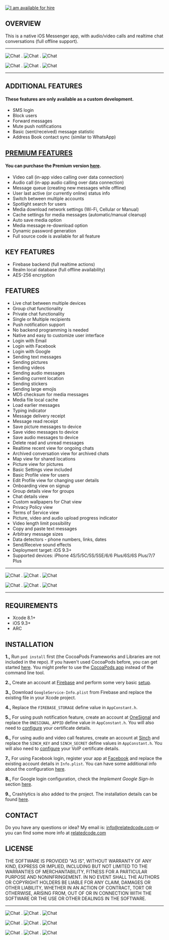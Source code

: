 [![I am available for hire](http://relatedcode.com/github/header10.png)](http://relatedcode.com)

## OVERVIEW

This is a native iOS Messenger app, with audio/video calls and realtime chat conversations (full offline support).

---

![Chat](http://relatedcode.com/screen280/chat5.png)
.
![Chat](http://relatedcode.com/screen280/call2.png)
.
![Chat](http://relatedcode.com/screen280/chats2.png)

![Chat](http://relatedcode.com/screen280/settings2.png)
.
![Chat](http://relatedcode.com/screen280/calls1.png)
.
![Chat](http://relatedcode.com/screen280/chat1.png)

---

## ADDITIONAL FEATURES
#### These features are only available as a custom development.

- SMS login
- Block users
- Forward messages
- Mute push notifications
- Basic (sent/received) message statistic
- Address Book contact sync (similar to WhatsApp)

## [PREMIUM FEATURES](http://relatedcode.com/premium)
#### You can purchase the Premium version [here](http://relatedcode.com/premium).

- Video call (in-app video calling over data connection)
- Audio call (in-app audio calling over data connection)
- Message queue (creating new messages while offline)
- User last active (or currently online) status info
- Switch between multiple accounts
- Spotlight search for users
- Media download network settings (Wi-Fi, Cellular or Manual)
- Cache settings for media messages (automatic/manual cleanup)
- Auto save media option
- Media message re-download option
- Dynamic password generation
- Full source code is available for all feature

## KEY FEATURES

- Firebase backend (full realtime actions)
- Realm local database (full offline availability)
- AES-256 encryption

## FEATURES

- Live chat between multiple devices
- Group chat functionality
- Private chat functionality
- Single or Multiple recipients
- Push notification support
- No backend programming is needed
- Native and easy to customize user interface
- Login with Email
- Login with Facebook
- Login with Google
- Sending text messages
- Sending pictures
- Sending videos
- Sending audio messages
- Sending current location
- Sending stickers
- Sending large emojis
- MD5 checksum for media messages
- Media file local cache
- Load earlier messages
- Typing indicator
- Message delivery receipt
- Message read receipt
- Save picture messages to device
- Save video messages to device
- Save audio messages to device
- Delete read and unread messages
- Realtime recent view for ongoing chats
- Archived conversation view for archived chats
- Map view for shared locations
- Picture view for pictures
- Basic Settings view included
- Basic Profile view for users
- Edit Profile view for changing user details
- Onboarding view on signup
- Group details view for groups
- Chat details view
- Custom wallpapers for Chat view
- Privacy Policy view
- Terms of Service view
- Picture, video and audio upload progress indicator
- Video length limit possibility
- Copy and paste text messages
- Arbitrary message sizes
- Data detectors - phone numbers, links, dates
- Send/Receive sound effects
- Deployment target: iOS 9.3+
- Supported devices: iPhone 4S/5/5C/5S/5SE/6/6 Plus/6S/6S Plus/7/7 Plus

---

![Chat](http://relatedcode.com/screen280/groups1.png)
.
![Chat](http://relatedcode.com/screen280/settings_switch.png)
.
![Chat](http://relatedcode.com/screen280/chat3.png)

![Chat](http://relatedcode.com/screen280/settings_cache1.png)
.
![Chat](http://relatedcode.com/screen280/chat7.png)
.
![Chat](http://relatedcode.com/screen280/settings_archive2.png)

---

## REQUIREMENTS

- Xcode 8.1+
- iOS 9.3+
- ARC

## INSTALLATION

**1.,** Run `pod install` first (the CocoaPods Frameworks and Libraries are not included in the repo). If you haven't used CocoaPods before, you can get started [here](https://guides.cocoapods.org/using/getting-started.html). You might prefer to use the [CocoaPods app](https://cocoapods.org/app) instead of the command line tool.

**2.,** Create an account at [Firebase](https://firebase.google.com) and perform some very basic [setup](https://firebase.google.com/docs/ios/setup).

**3.,** Download `GoogleService-Info.plist` from Firebase and replace the existing file in your Xcode project.

**4.,** Replace the `FIREBASE_STORAGE` define value in `AppConstant.h`.

**5.,** For using push notification feature, create an account at [OneSignal](https://onesignal.com) and replace the `ONESIGNAL_APPID` define value in `AppConstant.h`. You will also need to [configure](https://documentation.onesignal.com/docs/generating-an-ios-push-certificate) your certificate details.

**6.,** For using audio and video call features, create an account at [Sinch](https://www.sinch.com) and replace the `SINCH_KEY` and `SINCH_SECRET` define values in `AppConstant.h`. You will also need to [configure](https://www.sinch.com/tutorials/ios8-apps-and-pushkit) your VoIP certificate details.

**7.,** For using Facebook login, register your app at [Facebook](https://developers.facebook.com/apps) and replace the existing account details in `Info.plist`. You can have some additional info about the configuration [here](https://developers.facebook.com/docs/ios/getting-started#xcode).

**8.,** For Google login configuration, check the *Implement Google Sign-In* section [here](https://firebase.google.com/docs/auth/ios/google-signin#2_implement_google_sign-in).

**9.,** Crashlytics is also added to the project. The installation details can be found [here](https://fabric.io/kits/ios/crashlytics/install). 

## CONTACT

Do you have any questions or idea? My email is: info@relatedcode.com or you can find some more info at [relatedcode.com](http://relatedcode.com)

## LICENSE

THE SOFTWARE IS PROVIDED "AS IS", WITHOUT WARRANTY OF ANY KIND, EXPRESS OR
IMPLIED, INCLUDING BUT NOT LIMITED TO THE WARRANTIES OF MERCHANTABILITY,
FITNESS FOR A PARTICULAR PURPOSE AND NONINFRINGEMENT. IN NO EVENT SHALL THE
AUTHORS OR COPYRIGHT HOLDERS BE LIABLE FOR ANY CLAIM, DAMAGES OR OTHER
LIABILITY, WHETHER IN AN ACTION OF CONTRACT, TORT OR OTHERWISE, ARISING FROM,
OUT OF OR IN CONNECTION WITH THE SOFTWARE OR THE USE OR OTHER DEALINGS IN
THE SOFTWARE.

---

![Chat](http://relatedcode.com/screen280/people1.png)
.
![Chat](http://relatedcode.com/screen280/call1.png)
.
![Chat](http://relatedcode.com/screen280/settings1.png)

![Chat](http://relatedcode.com/screen280/groups2.png)
.
![Chat](http://relatedcode.com/screen280/chat4.png)
.
![Chat](http://relatedcode.com/screen280/profile1.png)

![Chat](http://relatedcode.com/screen280/settings_status1.png)
.
![Chat](http://relatedcode.com/screen280/call3.png)
.
![Chat](http://relatedcode.com/screen280/chat2.png)

